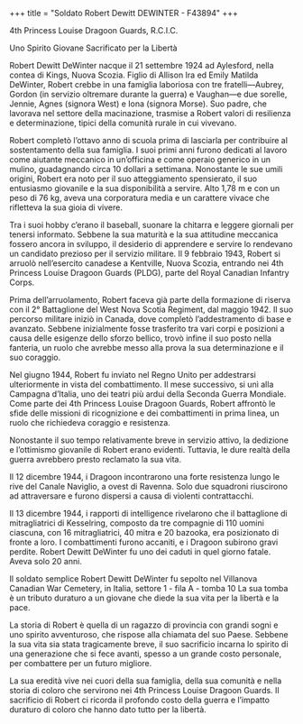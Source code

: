 +++
title = "Soldato Robert Dewitt DEWINTER - F43894"
+++

4th Princess Louise Dragoon Guards, R.C.I.C.

Uno Spirito Giovane Sacrificato per la Libertà

Robert Dewitt DeWinter nacque il 21 settembre 1924 ad Aylesford, nella contea di Kings, Nuova Scozia. Figlio di Allison Ira ed Emily Matilda DeWinter, Robert crebbe in una famiglia laboriosa con tre fratelli—Aubrey, Gordon (in servizio oltremare durante la guerra) e Vaughan—e due sorelle, Jennie, Agnes (signora West) e Iona (signora Morse). Suo padre, che lavorava nel settore della macinazione, trasmise a Robert valori di resilienza e determinazione, tipici della comunità rurale in cui vivevano.

Robert completò l’ottavo anno di scuola prima di lasciarla per contribuire al sostentamento della sua famiglia. I suoi primi anni furono dedicati al lavoro come aiutante meccanico in un’officina e come operaio generico in un mulino, guadagnando circa 10 dollari a settimana. Nonostante le sue umili origini, Robert era noto per il suo atteggiamento spensierato, il suo entusiasmo giovanile e la sua disponibilità a servire. Alto 1,78 m e con un peso di 76 kg, aveva una corporatura media e un carattere vivace che rifletteva la sua gioia di vivere.

Tra i suoi hobby c’erano il baseball, suonare la chitarra e leggere giornali per tenersi informato. Sebbene la sua maturità e la sua attitudine meccanica fossero ancora in sviluppo, il desiderio di apprendere e servire lo rendevano un candidato prezioso per il servizio militare. 
Il 9 febbraio 1943, Robert si arruolò nell’esercito canadese a Kentville, Nuova Scozia, entrando nei 4th Princess Louise Dragoon Guards (PLDG), parte del Royal Canadian Infantry Corps.

Prima dell’arruolamento, Robert faceva già parte della formazione di riserva con il 2° Battaglione del West Nova Scotia Regiment, dal maggio 1942. 
Il suo percorso militare iniziò in Canada, dove completò l’addestramento di base e avanzato. Sebbene inizialmente fosse trasferito tra vari corpi e posizioni a causa delle esigenze dello sforzo bellico, trovò infine il suo posto nella fanteria, un ruolo che avrebbe messo alla prova la sua determinazione e il suo coraggio.

Nel giugno 1944, Robert fu inviato nel Regno Unito per addestrarsi ulteriormente in vista del combattimento. Il mese successivo, si unì alla Campagna d’Italia, uno dei teatri più ardui della Seconda Guerra Mondiale. Come parte dei 4th Princess Louise Dragoon Guards, Robert affrontò le sfide delle missioni di ricognizione e dei combattimenti in prima linea, un ruolo che richiedeva coraggio e resistenza.

Nonostante il suo tempo relativamente breve in servizio attivo, la dedizione e l’ottimismo giovanile di Robert erano evidenti. Tuttavia, le dure realtà della guerra avrebbero presto reclamato la sua vita.

Il 12 dicembre 1944, i Dragoon incontrarono una forte resistenza lungo le rive del Canale Naviglio, a ovest di Ravenna. Solo due squadroni riuscirono ad attraversare e furono dispersi a causa di violenti contrattacchi.

Il 13 dicembre 1944, i rapporti di intelligence rivelarono che il battaglione di mitragliatrici di Kesselring, composto da tre compagnie di 110 uomini ciascuna, con 16 mitragliatrici, 40 mitra e 20 bazooka, era posizionato di fronte a loro. I combattimenti furono accaniti, e i Dragoon subirono gravi perdite. 
Robert Dewitt DeWinter fu uno dei caduti in quel giorno fatale. Aveva solo 20 anni.

Il soldato semplice Robert Dewitt DeWinter fu sepolto nel Villanova Canadian War Cemetery, in Italia, settore 1 - fila A  - tomba 10
La sua tomba è un tributo duraturo a un giovane che diede la sua vita per la libertà e la pace.

La storia di Robert è quella di un ragazzo di provincia con grandi sogni e uno spirito avventuroso, che rispose alla chiamata del suo Paese. 
Sebbene la sua vita sia stata tragicamente breve, il suo sacrificio incarna lo spirito di una generazione che si fece avanti, spesso a un grande costo personale, per combattere per un futuro migliore.

La sua eredità vive nei cuori della sua famiglia, della sua comunità e nella storia di coloro che servirono nei 4th Princess Louise Dragoon Guards. 
Il sacrificio di Robert ci ricorda il profondo costo della guerra e l’impatto duraturo di coloro che hanno dato tutto per la libertà.

